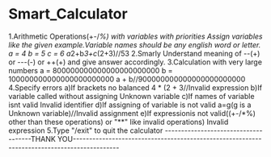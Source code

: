 # Smart_Calculator
1.Arithmetic Operations(+-/*%)  with variables with  priorities
   Assign variables like the given example.Variable names should be any english word or letter.
    a = 4
    b = 5
    c = 6
   a*2+b*3+c*(2+3)//53
2.Smarly Understand  meaning of --(+) or ---(-) or ++(+) and give answer accordingly.
3.Calculation with very large numbers
    a = 800000000000000000000000
    b = 100000000000000000000000
    a + b//900000000000000000000000
4.Specify errors
   a)If brackets no balanced
   4 * (2 + 3//Invalid expression
   b)If variable called without assigning
      Unknown variable
   c)If names of variable isnt valid
      Invalid identifier
   d)If assigning of variable is not valid
     a=g(g is a Unknown variable)//Invalid assignment
   e)If expressionis not valid((+-/*%) other than these operations) or "**" like invalid operations)
     Invalid expression
5.Type "/exit" to quit the calculator
-------------------------------------THANK YOU--------------------------------------------------------------------------------------------
